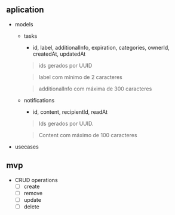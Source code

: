 ## aplication

* models
    - tasks
        - id, label, additionalInfo, expiration, categories, ownerId, createdAt, updatedAt
        >  ids gerados por UUID

        > label com mínimo de 2 caracteres

        > additionalInfo com máxima de 300 caracteres

    - notifications
        - id, content, recipientId, readAt

        > Ids gerados por UUID.

        > Content com máximo de 100 caracteres

* usecases

## mvp

* CRUD operations
    - [ ] create
    - [ ] remove
    - [ ] update
    - [ ] delete